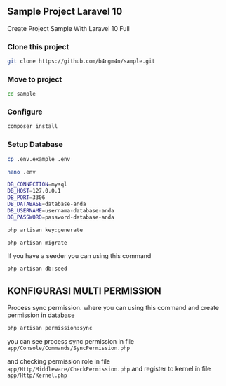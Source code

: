 ## Sample Project Laravel 10
Create Project Sample With Laravel 10 Full

### Clone this project 
```bash
git clone https://github.com/b4ngm4n/sample.git
```

### Move to project
```bash
cd sample
```

### Configure

```bash
composer install
```


### Setup Database

```bash
cp .env.example .env
```

```bash
nano .env
```

```bash
DB_CONNECTION=mysql
DB_HOST=127.0.0.1
DB_PORT=3306
DB_DATABASE=database-anda
DB_USERNAME=usernama-database-anda
DB_PASSWORD=password-database-anda
```

```bash
php artisan key:generate
```

```bash
php artisan migrate
```

If you have a seeder you can using this command
```bash
php artisan db:seed
```

## KONFIGURASI MULTI PERMISSION

Process sync permission. where you can using this command and create permission in database
```bash
php artisan permission:sync
```

you can see process sync permission in file `app/Console/Commands/SyncPermission.php`

and checking permission role in file `app/Http/Middleware/CheckPermission.php`
and register to kernel in file `app/Http/Kernel.php`